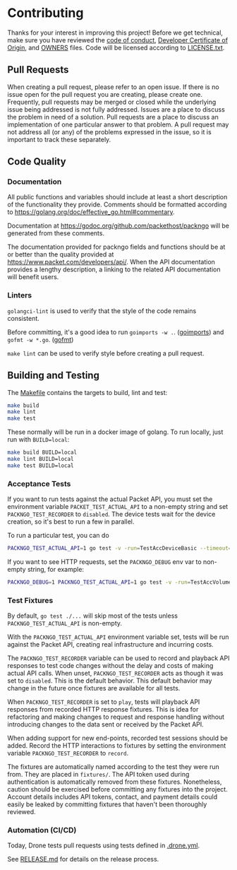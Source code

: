 # Contributing

Thanks for your interest in improving this project! Before we get technical,
make sure you have reviewed the [code of conduct](code-of-conduct.md),
[Developer Certificate of Origin](DCO), and [OWNERS](OWNERS.md) files. Code will
be licensed according to [LICENSE.txt](LICENSE.txt).

## Pull Requests

When creating a pull request, please refer to an open issue. If there is no
issue open for the pull request you are creating, please create one. Frequently,
pull requests may be merged or closed while the underlying issue being addressed
is not fully addressed. Issues are a place to discuss the problem in need of a
solution. Pull requests are a place to discuss an implementation of one
particular answer to that problem.  A pull request may not address all (or any)
of the problems expressed in the issue, so it is important to track these
separately.

## Code Quality

### Documentation

All public functions and variables should include at least a short description
of the functionality they provide. Comments should be formatted according to
<https://golang.org/doc/effective_go.html#commentary>.

Documentation at <https://godoc.org/github.com/packethost/packngo> will be
generated from these comments.

The documentation provided for packngo fields and functions should be at or
better than the quality provided at <https://www.packet.com/developers/api/>.
When the API documentation provides a lengthy description, a linking to the
related API documentation will benefit users.

### Linters

`golangci-lint` is used to verify that the style of the code remains consistent.

Before committing, it's a good idea to run `goimports -w .`.
([goimports](https://pkg.go.dev/golang.org/x/tools/cmd/goimports?tab=doc)) and
`gofmt -w *.go`. ([gofmt](https://golang.org/cmd/gofmt/))

`make lint` can be used to verify style before creating a pull request.

## Building and Testing

The [Makefile](./Makefile) contains the targets to build, lint and test:

```sh
make build
make lint
make test
```

These normally will be run in a docker image of golang. To run locally, just run
with `BUILD=local`:

```sh
make build BUILD=local
make lint BUILD=local
make test BUILD=local
```

### Acceptance Tests

If you want to run tests against the actual Packet API, you must set the
environment variable `PACKET_TEST_ACTUAL_API` to a non-empty string and set
`PACKNGO_TEST_RECORDER` to `disabled`. The device tests wait for the device
creation, so it's best to run a few in parallel.

To run a particular test, you can do

```sh
PACKNGO_TEST_ACTUAL_API=1 go test -v -run=TestAccDeviceBasic --timeout=2h
```

If you want to see HTTP requests, set the `PACKNGO_DEBUG` env var to non-empty
string, for example:

```sh
PACKNGO_DEBUG=1 PACKNGO_TEST_ACTUAL_API=1 go test -v -run=TestAccVolumeUpdate
```

### Test Fixtures

By default, `go test ./...` will skip most of the tests unless
`PACKNGO_TEST_ACTUAL_API` is non-empty.

With the `PACKNGO_TEST_ACTUAL_API` environment variable set, tests will be run
against the Packet API, creating real infrastructure and incurring costs.

The `PACKNGO_TEST_RECORDER` variable can be used to record and playback API
responses to test code changes without the delay and costs of making actual API
calls. When unset, `PACKNGO_TEST_RECORDER` acts as though it was set to
`disabled`. This is the default behavior. This default behavior may change in
the future once fixtures are available for all tests.

When `PACKNGO_TEST_RECORDER` is set to `play`, tests will playback API responses
from recorded HTTP response fixtures. This is idea for refactoring and making
changes to request and response handling without introducing changes to the data
sent or received by the Packet API.

When adding support for new end-points, recorded test sessions should be added.
Record the HTTP interactions to fixtures by setting the environment variable
`PACKNGO_TEST_RECORDER` to `record`.

The fixtures are automatically named according to the test they were run from.
They are placed in `fixtures/`.  The API token used during authentication is
automatically removed from these fixtures. Nonetheless, caution should be
exercised before committing any fixtures into the project.  Account details
includes API tokens, contact, and payment details could easily be leaked by
committing fixtures that haven't been thoroughly reviewed.

### Automation (CI/CD)

Today, Drone tests pull requests using tests defined in
[.drone.yml](.drone.yml).

See [RELEASE.md](RELEASE.md) for details on the release process.
